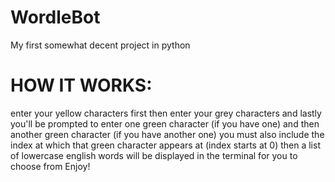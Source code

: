# WordleBot
My first somewhat decent project in python
# HOW IT WORKS:
enter your yellow characters first
then enter your grey characters
and lastly you'll be prompted to enter one green character (if you have one)
and then another green character (if you have another one)
you must also include the index at which that green character appears at (index starts at 0)
then a list of lowercase english words will be displayed in the terminal for you to choose from
Enjoy!
